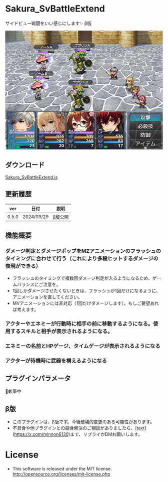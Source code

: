 # Sakura_SvBattleExtend
サイドビュー戦闘をいい感じにします✨  β版

![alt text](image.png)

## ダウンロード
[Sakura_SvBattleExtend.js](https://raw.githubusercontent.com/Sakurano6130/SakuraPlugins/main/Sakura_SvBattleExtend/Sakura_SvBattleExtend.js)

## 更新履歴
| ver   | 日付       | 説明    |
| ----- | ---------- | ------- |
| 0.5.0 | 2024/09/29 | β版公開 |


## 機能概要
### ダメージ判定とダメージポップをMZアニメーションのフラッシュのタイミングに合わせて行う（これにより多段ヒットするダメージの表現ができる）
- フラッシュのタイミングで複数回ダメージ判定が入るようになるため、ゲームバランスにご注意を。
- 1回しかダメージさせたくないときは、フラッシュが1回だけになるように、アニメーションを直してください。
- MVアニメーションには非対応（1回だけダメージします）。もしご要望あれば考えます。

### アクターやエネミーが行動時に相手の前に移動するようになる。使用するスキルと相手が表示されるようになる。
### エネミーの名前とHPゲージ、タイムゲージが表示されるようになる
### アクターが待機時に武器を構えるようになる

## プラグインパラメータ
🚧執筆中

## β版
- このプラグインは、β版です。今後破壊的変更のある可能性があります。
- 不具合や他プラグインとの競合解決のご相談がありましたら、[[text](https://x.com/minnon6130)](https://x.com/minnon6130)まで、リプライかDMお願いします。

# License
- This software is released under the MIT license. http://opensource.org/licenses/mit-license.php
